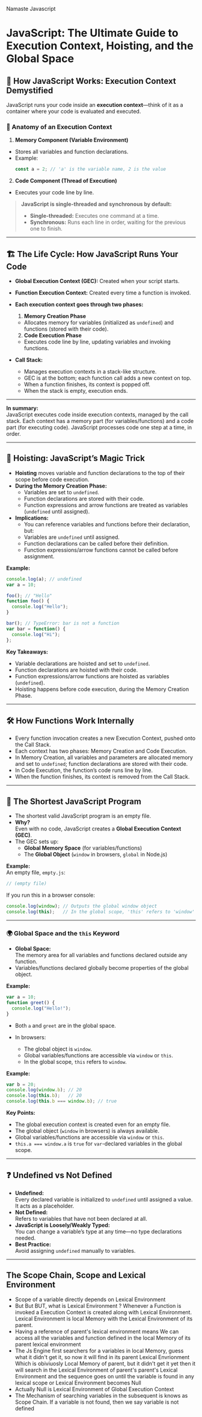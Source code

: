 Namaste Javascript 

# JavaScript: The Ultimate Guide to Execution Context, Hoisting, and the Global Space

## 🚀 How JavaScript Works: Execution Context Demystified

JavaScript runs your code inside an **execution context**—think of it as a container where your code is evaluated and executed.

### 🧠 Anatomy of an Execution Context

1. **Memory Component (Variable Environment)**
  - Stores all variables and function declarations.
  - Example:
    ```js
    const a = 2; // 'a' is the variable name, 2 is the value
    ```

2. **Code Component (Thread of Execution)**
  - Executes your code line by line.

> **JavaScript is single-threaded and synchronous by default:**
> - **Single-threaded:** Executes one command at a time.
> - **Synchronous:** Runs each line in order, waiting for the previous one to finish.

---

## 🏗️ The Life Cycle: How JavaScript Runs Your Code

- **Global Execution Context (GEC):** Created when your script starts.
- **Function Execution Context:** Created every time a function is invoked.
- **Each execution context goes through two phases:**
  1. **Memory Creation Phase**
    - Allocates memory for variables (initialized as `undefined`) and functions (stored with their code).
  2. **Code Execution Phase**
    - Executes code line by line, updating variables and invoking functions.

- **Call Stack:**  
  - Manages execution contexts in a stack-like structure.
  - GEC is at the bottom; each function call adds a new context on top.
  - When a function finishes, its context is popped off.
  - When the stack is empty, execution ends.

---

**In summary:**  
JavaScript executes code inside execution contexts, managed by the call stack. Each context has a memory part (for variables/functions) and a code part (for executing code). JavaScript processes code one step at a time, in order.

---

## 🎩 Hoisting: JavaScript’s Magic Trick

- **Hoisting** moves variable and function declarations to the top of their scope before code execution.
- **During the Memory Creation Phase:**
  - Variables are set to `undefined`.
  - Function declarations are stored with their code.
  - Function expressions and arrow functions are treated as variables (`undefined` until assigned).
- **Implications:**
  - You can reference variables and functions before their declaration, but:
   - Variables are `undefined` until assigned.
   - Function declarations can be called before their definition.
   - Function expressions/arrow functions cannot be called before assignment.

**Example:**
```js
console.log(a); // undefined
var a = 10;

foo(); // "Hello"
function foo() {
  console.log("Hello");
}

bar(); // TypeError: bar is not a function
var bar = function() {
  console.log("Hi");
};
```

**Key Takeaways:**
- Variable declarations are hoisted and set to `undefined`.
- Function declarations are hoisted with their code.
- Function expressions/arrow functions are hoisted as variables (`undefined`).
- Hoisting happens before code execution, during the Memory Creation Phase.

---

## 🛠️ How Functions Work Internally

- Every function invocation creates a new Execution Context, pushed onto the Call Stack.
- Each context has two phases: Memory Creation and Code Execution.
- In Memory Creation, all variables and parameters are allocated memory and set to `undefined`; function declarations are stored with their code.
- In Code Execution, the function’s code runs line by line.
- When the function finishes, its context is removed from the Call Stack.

---

## 📝 The Shortest JavaScript Program

- The shortest valid JavaScript program is an empty file.
- **Why?**  
  Even with no code, JavaScript creates a **Global Execution Context (GEC)**.
- The GEC sets up:
  - **Global Memory Space** (for variables/functions)
  - The **Global Object** (`window` in browsers, `global` in Node.js)

**Example:**  
An empty file, `empty.js`:

```js
// (empty file)
```

If you run this in a browser console:

```js
console.log(window); // Outputs the global window object
console.log(this);   // In the global scope, 'this' refers to 'window'
```

---

### 🌍 Global Space and the `this` Keyword

- **Global Space:**  
  The memory area for all variables and functions declared outside any function.
- Variables/functions declared globally become properties of the global object.

**Example:**
```js
var a = 10;
function greet() {
  console.log("Hello!");
}
```
- Both `a` and `greet` are in the global space.

- In browsers:
  - The global object is `window`.
  - Global variables/functions are accessible via `window` or `this`.
  - In the global scope, `this` refers to `window`.

**Example:**
```js
var b = 20;
console.log(window.b); // 20
console.log(this.b);   // 20
console.log(this.b === window.b); // true
```

**Key Points:**
- The global execution context is created even for an empty file.
- The global object (`window` in browsers) is always available.
- Global variables/functions are accessible via `window` or `this`.
- `this.a === window.a` is `true` for `var`-declared variables in the global scope.

---

## ❓ Undefined vs Not Defined

- **Undefined:**  
  Every declared variable is initialized to `undefined` until assigned a value. It acts as a placeholder.
- **Not Defined:**  
  Refers to variables that have not been declared at all.
- **JavaScript is Loosely/Weakly Typed:**  
  You can change a variable’s type at any time—no type declarations needed.
- **Best Practice:**  
  Avoid assigning `undefined` manually to variables.

---


## The Scope Chain, Scope and Lexical Environment
- Scope of a variable directly depends on Lexical Environment 
- But But BUT, what is Lexical Environment ? Whenever a Function is invoked a Execution Context is created along with Lexical Environment. Lexical Environment is local Memory with the Lexical Environment of its parent.
- Having a reference of parent's lexical environment means We can access all the variables and function defined in the local Memory of its parent lexical environment
- The Js Engine first searchers for a variables in local Memory, guess what it didn't get it, so now it will find in its parent Lexical Envrionment Which is obiviuosly Local Memory of parent, but it didn't get it yet then it will search in the Lexical Environment of parent's parent's Lexical Environment and the sequence goes on until the variable is found in any lexical scope or Lexical Environment becomes Null 
- Actually Null is Lexical Environment of Global Execution Context
- The Mechanism of searching variables in the subsequent is knows as Scope Chain. If a variable is not found, then we say variable is not defined
